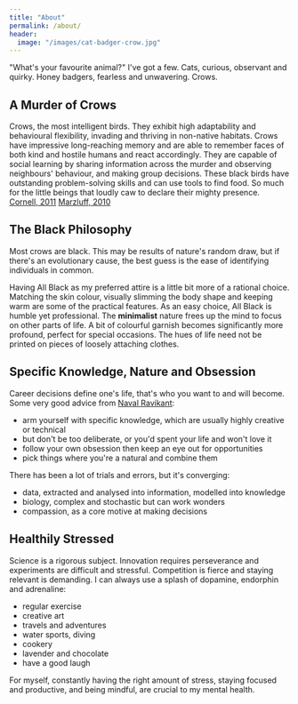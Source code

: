 ```yaml
---
title: "About"
permalink: /about/
header:
  image: "/images/cat-badger-crow.jpg"
---
```


"What's your favourite animal?" I've got a few. Cats, curious, observant and quirky. Honey badgers, fearless and unwavering. Crows.

## A Murder of Crows

Crows, the most intelligent birds. They exhibit high adaptability and behavioural flexibility, invading and thriving in non-native habitats. Crows have impressive long-reaching memory and are able to remember faces of both kind and hostile humans and react accordingly. They are capable of social learning by sharing information across the murder and observing neighbours' behaviour, and making group decisions. These black birds have outstanding problem-solving skills and can use tools to find food. So much for the little beings that loudly caw to declare their mighty presence. [Cornell, 2011](https://rspb.royalsocietypublishing.org/content/early/2011/06/20/rspb.2011.0957) [Marzluff, 2010](https://www.sciencedirect.com/science/article/pii/S0003347209005806)

## The Black Philosophy

Most crows are black. This may be results of nature's random draw, but if there's an evolutionary cause, the best guess is the ease of identifying individuals in common.

Having All Black as my preferred attire is a little bit more of a rational choice. Matching the skin colour, visually slimming the body shape and keeping warm are some of the practical features. As an easy choice, All Black is humble yet professional. The **minimalist** nature frees up the mind to focus on other parts of life. A bit of colourful garnish becomes significantly more profound, perfect for special occasions. The hues of life need not be printed on pieces of loosely attaching clothes.

## Specific Knowledge, Nature and Obsession

Career decisions define one's life, that's who you want to and will become. Some very good advice from [Naval Ravikant](https://nav.al):
+ arm yourself with specific knowledge, which are usually highly creative or technical
+ but don't be too deliberate, or you'd spent your life and won't love it
+ follow your own obsession then keep an eye out for opportunities
+ pick things where you're a natural and combine them

There has been a lot of trials and errors, but it's converging:
+ data, extracted and analysed into information, modelled into knowledge
+ biology, complex and stochastic but can work wonders
+ compassion, as a core motive at making decisions

## Healthily Stressed

Science is a rigorous subject. Innovation requires perseverance and experiments are difficult and stressful. Competition is fierce and staying relevant is demanding. I can always use a splash of dopamine, endorphin and adrenaline:

+ regular exercise
+ creative art
+ travels and adventures
+ water sports, diving
+ cookery
+ lavender and chocolate
+ have a good laugh

For myself, constantly having the right amount of stress, staying focused and productive, and being mindful, are crucial to my mental health.
